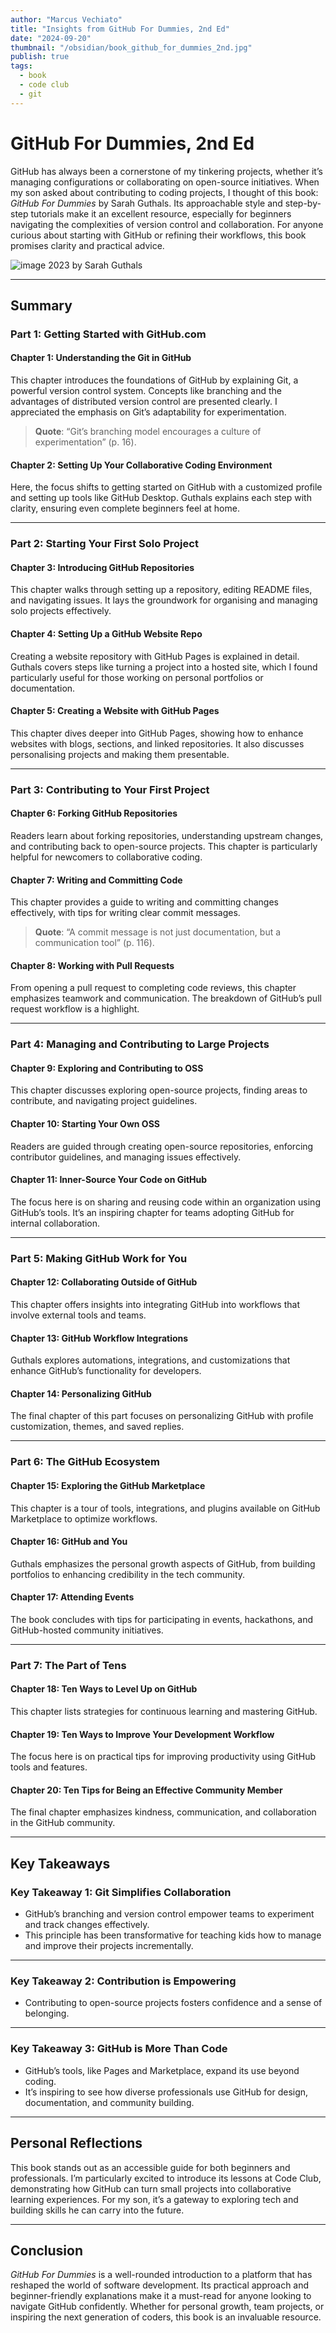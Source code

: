 ```yaml
---
author: "Marcus Vechiato"
title: "Insights from GitHub For Dummies, 2nd Ed"
date: "2024-09-20"
thumbnail: "/obsidian/book_github_for_dummies_2nd.jpg"
publish: true
tags: 
  - book
  - code club
  - git
--- 
```


# **GitHub For Dummies, 2nd Ed**

GitHub has always been a cornerstone of my tinkering projects, whether it’s managing configurations or collaborating on open-source initiatives. When my son asked about contributing to coding projects, I thought of this book: _GitHub For Dummies_ by Sarah Guthals. Its approachable style and step-by-step tutorials make it an excellent resource, especially for beginners navigating the complexities of version control and collaboration. For anyone curious about starting with GitHub or refining their workflows, this book promises clarity and practical advice.


![image](/obsidian/book_github_for_dummies_2nd.jpg)
2023 by Sarah Guthals

---

## **Summary**

### **Part 1: Getting Started with GitHub.com**

#### **Chapter 1: Understanding the Git in GitHub**

This chapter introduces the foundations of GitHub by explaining Git, a powerful version control system. Concepts like branching and the advantages of distributed version control are presented clearly. I appreciated the emphasis on Git’s adaptability for experimentation.

> **Quote**: “Git’s branching model encourages a culture of experimentation” (p. 16).

#### **Chapter 2: Setting Up Your Collaborative Coding Environment**

Here, the focus shifts to getting started on GitHub with a customized profile and setting up tools like GitHub Desktop. Guthals explains each step with clarity, ensuring even complete beginners feel at home.

---

### **Part 2: Starting Your First Solo Project**

#### **Chapter 3: Introducing GitHub Repositories**

This chapter walks through setting up a repository, editing README files, and navigating issues. It lays the groundwork for organising and managing solo projects effectively.

#### **Chapter 4: Setting Up a GitHub Website Repo**

Creating a website repository with GitHub Pages is explained in detail. Guthals covers steps like turning a project into a hosted site, which I found particularly useful for those working on personal portfolios or documentation.

#### **Chapter 5: Creating a Website with GitHub Pages**

This chapter dives deeper into GitHub Pages, showing how to enhance websites with blogs, sections, and linked repositories. It also discusses personalising projects and making them presentable.

---

### **Part 3: Contributing to Your First Project**

#### **Chapter 6: Forking GitHub Repositories**

Readers learn about forking repositories, understanding upstream changes, and contributing back to open-source projects. This chapter is particularly helpful for newcomers to collaborative coding.

#### **Chapter 7: Writing and Committing Code**

This chapter provides a guide to writing and committing changes effectively, with tips for writing clear commit messages.

> **Quote**: “A commit message is not just documentation, but a communication tool” (p. 116).

#### **Chapter 8: Working with Pull Requests**

From opening a pull request to completing code reviews, this chapter emphasizes teamwork and communication. The breakdown of GitHub’s pull request workflow is a highlight.

---

### **Part 4: Managing and Contributing to Large Projects**

#### **Chapter 9: Exploring and Contributing to OSS**

This chapter discusses exploring open-source projects, finding areas to contribute, and navigating project guidelines.

#### **Chapter 10: Starting Your Own OSS**

Readers are guided through creating open-source repositories, enforcing contributor guidelines, and managing issues effectively.

#### **Chapter 11: Inner-Source Your Code on GitHub**

The focus here is on sharing and reusing code within an organization using GitHub’s tools. It’s an inspiring chapter for teams adopting GitHub for internal collaboration.

---

### **Part 5: Making GitHub Work for You**

#### **Chapter 12: Collaborating Outside of GitHub**

This chapter offers insights into integrating GitHub into workflows that involve external tools and teams.

#### **Chapter 13: GitHub Workflow Integrations**

Guthals explores automations, integrations, and customizations that enhance GitHub’s functionality for developers.

#### **Chapter 14: Personalizing GitHub**

The final chapter of this part focuses on personalizing GitHub with profile customization, themes, and saved replies.

---

### **Part 6: The GitHub Ecosystem**

#### **Chapter 15: Exploring the GitHub Marketplace**

This chapter is a tour of tools, integrations, and plugins available on GitHub Marketplace to optimize workflows.

#### **Chapter 16: GitHub and You**

Guthals emphasizes the personal growth aspects of GitHub, from building portfolios to enhancing credibility in the tech community.

#### **Chapter 17: Attending Events**

The book concludes with tips for participating in events, hackathons, and GitHub-hosted community initiatives.

---

### **Part 7: The Part of Tens**

#### **Chapter 18: Ten Ways to Level Up on GitHub**

This chapter lists strategies for continuous learning and mastering GitHub.

#### **Chapter 19: Ten Ways to Improve Your Development Workflow**

The focus here is on practical tips for improving productivity using GitHub tools and features.

#### **Chapter 20: Ten Tips for Being an Effective Community Member**

The final chapter emphasizes kindness, communication, and collaboration in the GitHub community.

---

## **Key Takeaways**

### **Key Takeaway 1: Git Simplifies Collaboration**

-  GitHub’s branching and version control empower teams to experiment and track changes effectively.
- This principle has been transformative for teaching kids how to manage and improve their projects incrementally.

---

### **Key Takeaway 2: Contribution is Empowering**

- Contributing to open-source projects fosters confidence and a sense of belonging.

---

### **Key Takeaway 3: GitHub is More Than Code**

- GitHub’s tools, like Pages and Marketplace, expand its use beyond coding.
- It’s inspiring to see how diverse professionals use GitHub for design, documentation, and community building.

---

## **Personal Reflections**

This book stands out as an accessible guide for both beginners and professionals. I’m particularly excited to introduce its lessons at Code Club, demonstrating how GitHub can turn small projects into collaborative learning experiences. For my son, it’s a gateway to exploring tech and building skills he can carry into the future.

---

## **Conclusion**

_GitHub For Dummies_ is a well-rounded introduction to a platform that has reshaped the world of software development. Its practical approach and beginner-friendly explanations make it a must-read for anyone looking to navigate GitHub confidently. Whether for personal growth, team projects, or inspiring the next generation of coders, this book is an invaluable resource.